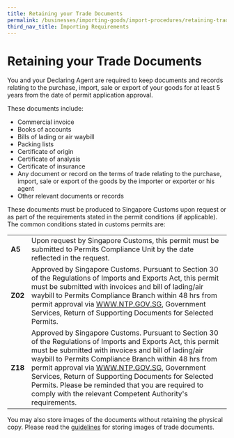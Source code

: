 ```yaml
---
title: Retaining your Trade Documents
permalink: /businesses/importing-goods/import-procedures/retaining-trade-documents/
third_nav_title: Importing Requirements
---
```

# Retaining your Trade Documents

You and your Declaring Agent are required to keep documents and records relating to the purchase, import, sale or export of your goods for at least 5 years from the date of permit application approval.

These documents include:

-   Commercial invoice
-   Books of accounts
-   Bills of lading or air waybill
-   Packing lists
-   Certificate of origin
-   Certificate of analysis
-   Certificate of insurance
-   Any document or record on the terms of trade relating to the purchase, import, sale or export of the goods by the importer or exporter or his agent
-   Other relevant documents or records

These documents must be produced to Singapore Customs upon request or as part of the requirements stated in the permit conditions (if applicable). The common conditions stated in customs permits are:

|  |  |
|--|--|
| **A5** | Upon request by Singapore Customs, this permit must be submitted to Permits Compliance Unit by the date reflected in the request. |
| **Z02** | Approved by Singapore Customs. Pursuant to Section 30 of the Regulations of Imports and Exports Act, this permit must be submitted with invoices and bill of lading/air waybill to Permits Compliance Branch within 48 hrs from permit approval via [WWW.NTP.GOV.SG](https://www.ntp.gov.sg), Government Services, Return of Supporting Documents for Selected Permits.|
| **Z18** | Approved by Singapore Customs. Pursuant to Section 30 of the Regulations of Imports and Exports Act, this permit must be submitted with invoices and bill of lading/air waybill to Permits Compliance Branch within 48 hrs from permit approval via [WWW.NTP.GOV.SG](https://www.ntp.gov.sg), Government Services, Return of Supporting Documents for Selected Permits. Please be reminded that you are required to comply with the relevant Competent Authority's requirements.|

You may also store images of the documents without retaining the physical copy. Please read the  [guidelines](/files/businesses/customs-guide-on-keeping-and-maintaining-records-in-image-system.pdf)  for storing images of trade documents.
